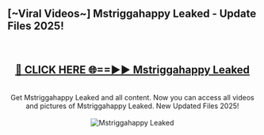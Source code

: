 <h2>[~Viral Videos~] Mstriggahappy Leaked - Update Files 2025!</h2>
<br>
<div align="center">
<h2><a href="https://betterlinks.top/A2PfLJ" rel="nofollow">🔴 CLICK HERE 🌐==►► Mstriggahappy Leaked</a></h2>
<br>
Get Mstriggahappy Leaked and all content. Now you can access all videos and pictures of Mstriggahappy Leaked. New Updated Files 2025!
<br>
<br>
<a href="https://betterlinks.top/A2PfLJ" rel="nofollow" data-target="animated-image.originalLink"><img src="https://i.ibb.co.com/WyWwxjT/player-gif2.gif" alt="Mstriggahappy Leaked" style="max-width: 100%; display: inline-block;" data-target="animated-image.originalImage"></a>
</div>
<br>
